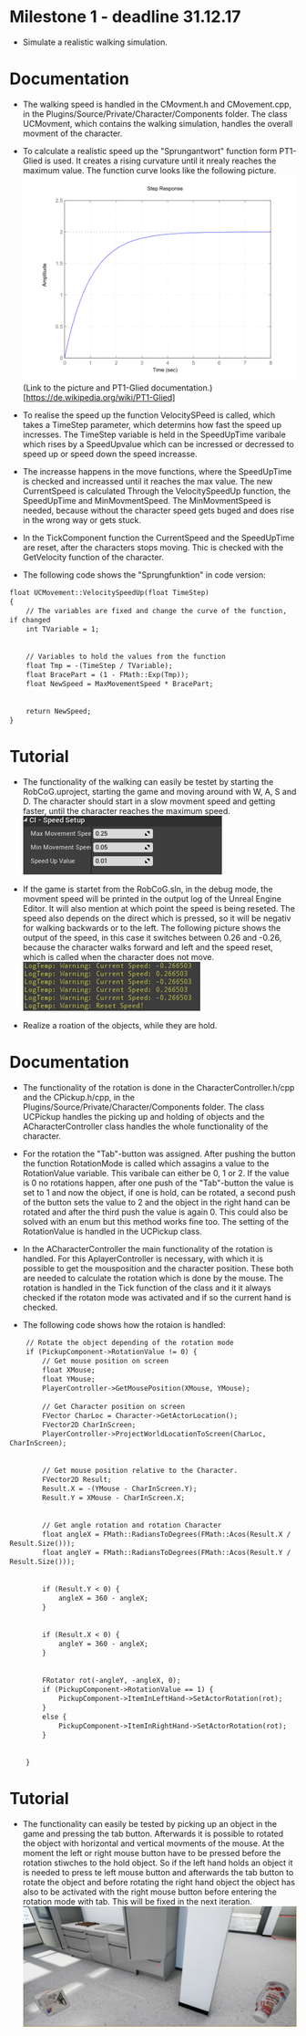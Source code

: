 # Milestone 1 - deadline 31.12.17

* Simulate a realistic walking simulation.

# Documentation

* The walking speed is handled in the CMovment.h and CMovement.cpp, in the Plugins/Source/Private/Character/Components folder. The class UCMovment, which contains the walking simulation, handles the overall movment of the character. 

* To calculate a realistic speed up the "Sprungantwort" function form PT1-Glied is used. It creates a rising curvature until it nrealy reaches the maximum value. The function curve looks like the following picture. ![](Img/Milestone1/Step_PT1.png "Sprungantwort")  
(Link to the picture and PT1-Glied documentation.)[https://de.wikipedia.org/wiki/PT1-Glied]

* To realise the speed up the function VelocitySPeed is called, which takes a TimeStep parameter, which determins how fast the speed up incresses. The TimeStep variable is held in the SpeedUpTime varibale which rises by a SpeedUpvalue which can be incressed or decressed to speed up or speed down the speed increasse.  

* The increasse happens in the move functions, where the SpeedUpTime is checked and increassed until it reaches the max value. The new CurrentSpeed is calculated Through the VelocitySpeedUp function, the SpeedUpTime and MinMovmentSpeed. The MinMovmentSpeed is needed, because without the character speed gets buged and does rise in the wrong way or gets stuck.  

* In the TickComponent function the CurrentSpeed and the SpeedUpTime are reset, after the characters stops moving. Thic is checked with the GetVelocity function of the character.  

* The following code shows the "Sprungfunktion" in code version:

```
float UCMovement::VelocitySpeedUp(float TimeStep)
{
	// The variables are fixed and change the curve of the function, if changed
	int TVariable = 1;


	// Variables to hold the values from the function
	float Tmp = -(TimeStep / TVariable);
	float BracePart = (1 - FMath::Exp(Tmp));
	float NewSpeed = MaxMovementSpeed * BracePart;


	return NewSpeed;
}
```

# Tutorial
* The functionality of the walking can easily be testet by starting the RobCoG.uproject, starting the game and moving around with W, A, S and D. The character should start in a slow movment speed and getting faster, until the character reaches the maximum speed.  
![](Img/Milestone1/SpeedValuesDebug.PNG "Debug for speed values in the editor.")

* If the game is startet from the RobCoG.sln, in the debug mode, the movment speed will be printed in the output log of the Unreal Engine Editor. It will also mention at which point the speed is being reseted. The speed also depends on the direct which is pressed, so it will be negativ for walking backwards or to the left. The following picture shows the output of the speed, in this case it switches between 0.26 and -0.26, because the character walks forward and left and the speed reset, which is called when the character does not move.   
![](Img/Milestone1/DebugLog.PNG "Output message for the speed and speed reset.")


* Realize a roation of the objects, while they are hold.

# Documentation
* The functionality of the rotation is done in the CharacterController.h/cpp and the CPickup.h/cpp, in the Plugins/Source/Private/Character/Components folder. The class UCPickup handles the picking up and holding of objects and the ACharacterController class handles the whole functionality of the character.

* For the rotation the "Tab"-button was assigned. After pushing the button the function RotationMode is called which assagins a value to the RotationValue variable. This varibale can either be 0, 1 or 2. If the value is 0 no rotations happen, after one push of the "Tab"-button the value is set to 1 and now the object, if one is hold, can be rotated, a second push of the button sets the value to 2 and the object in the right hand can be rotated and after the third push the value is again 0. This could also be solved with an enum but this method works fine too. The setting of the RotationValue is handled in the UCPickup class.

* In the ACharacterController the main functionality of the rotation is handled. For this AplayerController is necessary, with which it is possible to get the mousposition and the character position. These both are needed to calculate the rotation which is done by the mouse. The rotation is handled in the Tick function of the class and it it always checked if the rotaton mode was activated and if so the current hand is checked.
  
* The following code shows how the rotaion is handled:
```
	// Rotate the object depending of the rotation mode
	if (PickupComponent->RotationValue != 0) {
		// Get mouse position on screen
		float XMouse;
		float YMouse;
		PlayerController->GetMousePosition(XMouse, YMouse);
		
		// Get Character position on screen
		FVector CharLoc = Character->GetActorLocation();
		FVector2D CharInScreen;
		PlayerController->ProjectWorldLocationToScreen(CharLoc, CharInScreen);


		// Get mouse position relative to the Character.
		FVector2D Result;
		Result.X = -(YMouse - CharInScreen.Y);
		Result.Y = XMouse - CharInScreen.X;


		// Get angle rotation and rotation Character
		float angleX = FMath::RadiansToDegrees(FMath::Acos(Result.X / Result.Size()));
		float angleY = FMath::RadiansToDegrees(FMath::Acos(Result.Y / Result.Size()));


		if (Result.Y < 0) {
			angleX = 360 - angleX;
		}


		if (Result.X < 0) {
			angleY = 360 - angleX;
		}


		FRotator rot(-angleY, -angleX, 0);
		if (PickupComponent->RotationValue == 1) {
			PickupComponent->ItemInLeftHand->SetActorRotation(rot);
		}
		else {
			PickupComponent->ItemInRightHand->SetActorRotation(rot);
		}


	}
  ```
# Tutorial

* The functionality can easily be tested by picking up an object in the game and pressing the tab button. Afterwards it is possible to rotated the object with horizontal and vertical movments of the mouse. At the moment the left or right mouse button have to be pressed before the rotation stiwches to the hold object. So if the left hand holds an object it is needed to press te left mouse button and afterwards the tab button to rotate the object and before rotating the right hand object the object has also to be activated with the right mouse button before entering the rotation mode with tab. This will be fixed in the next iteration.
![](Img/Milestone1/RotatedObjects.PNG "Objects rotated randomly.")
